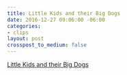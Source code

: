 ```yaml
---
title: Little Kids and their Big Dogs
date: 2016-12-27 09:06:00 -06:00
categories:
- clips
layout: post
crosspost_to_medium: false
---
```


[Little Kids and their Big Dogs](http://ift.tt/2ibA03m)